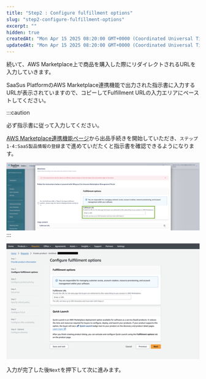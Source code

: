 ```yaml
---
title: "Step2 : Configure fulfillment options"
slug: "step2-configure-fulfillment-options"
excerpt: ""
hidden: true
createdAt: "Mon Apr 15 2025 08:20:00 GMT+0000 (Coordinated Universal Time)"
updatedAt: "Mon Apr 15 2025 08:20:00 GMT+0000 (Coordinated Universal Time)"
---
```

続いて、AWS Marketplace上で商品を購入した際にリダイレクトされるURLを入力していきます。

SaaSus PlatformのAWS Marketplace連携機能で出力された指示書に入力するURLが表示されていますので、コピーしてFulfillment URLの入力エリアにペーストしてください。

:::caution

必ず指示書に従って入力してください。

[AWS Marketplace連携機能ページ](https://settings.console.saasus.io/integrations/aws-marketplace)から出品手続きを開始していただき、`ステップ1-4:SaaS製品情報の登録`まで進めていだたくと指示書を確認できるようになります。

![](/ja/img/part-4/aws-marketplace-integration/product-submission/step2-configure-fulfillment-options/step2-configure-fulfillment-options-1.png)
:::

![](/ja/img/part-4/aws-marketplace-integration/product-submission/step2-configure-fulfillment-options/step2-configure-fulfillment-options-2.png)


入力が完了した後`Next`を押下して次に進みます。
